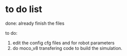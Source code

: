 # to do list
done:
already finish the files 

to do:
1. edit the config cfg files and for robot parameters
2. do moco_v8 transfering code to build the simulation.
